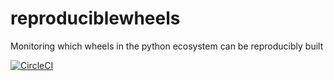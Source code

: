 # reproduciblewheels
Monitoring which wheels in the python ecosystem can be reproducibly built

[![CircleCI](https://circleci.com/gh/redshiftzero/reproduciblewheels.svg?style=svg)](https://circleci.com/gh/redshiftzero/reproduciblewheels)
